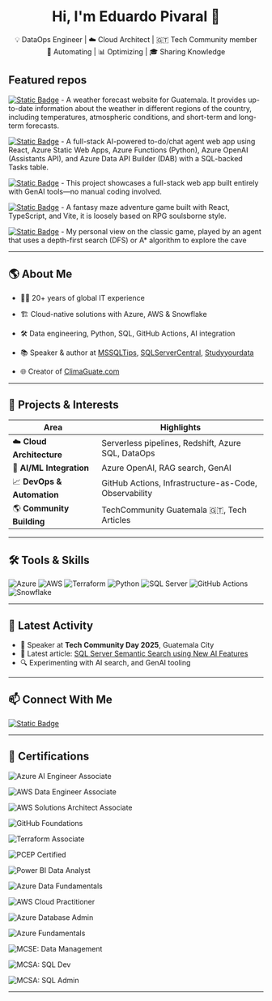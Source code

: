 
<h1 align="center">Hi, I'm Eduardo Pivaral 👋</h1>

<p align="center">
  💡 DataOps Engineer | ☁️ Cloud Architect | 🇬🇹 Tech Community member <br/>
  🔧 Automating | 📊 Optimizing | 🎓 Sharing Knowledge
</p>




## Featured repos
[![Static Badge](https://img.shields.io/badge/climaguate-.com-orange?style=plastic&color=orange&logo=blazor)](https://github.com/Epivaral/climaguate) - A weather forecast website for Guatemala. It provides up-to-date information about the weather in different regions of the country, including temperatures, atmospheric conditions, and short-term and long-term forecasts.

[![Static Badge](https://img.shields.io/badge/Task-Agent_Chatbox-Blue?style=plastic&logo=react)](https://github.com/Epivaral/AI-AgentDemo) - A full-stack AI-powered to-do/chat agent web app using React, Azure Static Web Apps, Azure Functions (Python), Azure OpenAI (Assistants API), and Azure Data API Builder (DAB) with a SQL-backed Tasks table.

[![Static Badge](https://img.shields.io/badge/Built%20100%25%20with%20GenAI%3A-No%20Code%20Full%20Stack%20App-blue?style=plastic&color=blue&logo=blazor)](https://github.com/Epivaral/DemoAppGenAI) - This project showcases a full-stack web app built entirely with GenAI tools—no manual coding involved.

[![Static Badge](https://img.shields.io/badge/What%20Remains-in%20Shadow-orange?style=plastic&color=yellow&logo=react)](https://github.com/Epivaral/FantasyMaze) - A fantasy maze adventure game built with React, TypeScript, and Vite, it is loosely based on RPG soulsborne style.

[![Static Badge](https://img.shields.io/badge/Hunt-The%20Wumpus-orange?style=plastic&labelColor=purple&color=red&logo=react)](https://github.com/Epivaral/HuntTheWumpus) - My personal view on the classic game, played by an agent that uses a depth-first search (DFS) or A* algorithm to explore the cave


---


## 🌎 About Me

- 👨‍💻 20+ years of global IT experience
- 🏗️ Cloud-native solutions with Azure, AWS & Snowflake
- 🛠️ Data engineering, Python, SQL, GitHub Actions, AI integration
- 📚 Speaker & author at [MSSQLTips](https://www.mssqltips.com/sqlserverauthor/233/eduardo-pivaral/), [SQLServerCentral](https://www.sqlservercentral.com/), [Studyyourdata](https://www.studyyourdata.com/)

- 🌐 Creator of [ClimaGuate.com](https://www.climaguate.com)

---

## 🚀 Projects & Interests

| Area | Highlights |
|------|------------|
| ☁️ **Cloud Architecture** | Serverless pipelines, Redshift, Azure SQL, DataOps |
| 🧠 **AI/ML Integration** | Azure OpenAI, RAG search, GenAI |
| 📈 **DevOps & Automation** | GitHub Actions, Infrastructure-as-Code, Observability |
| 🌎 **Community Building** | TechCommunity Guatemala 🇬🇹, Tech Articles |

---

## 🛠 Tools & Skills

![Azure](https://img.shields.io/badge/Azure-0078D4?style=flat&logo=azure-devops&logoColor=white)
![AWS](https://img.shields.io/badge/AWS-232F3E?style=flat&logo=amazon-aws)
![Terraform](https://img.shields.io/badge/Terraform-623CE4?style=flat&logo=terraform)
![Python](https://img.shields.io/badge/Python-3776AB?style=flat&logo=python)
![SQL Server](https://img.shields.io/badge/SQL--Server-CC2927?style=flat&logo=microsoft-sql-server)
![GitHub Actions](https://img.shields.io/badge/GitHub%20Actions-2088FF?style=flat&logo=github-actions)
![Snowflake](https://img.shields.io/badge/Snowflake-56B9EB?style=flat&logo=snowflake)

---

## 📢 Latest Activity

- 🎤 Speaker at **Tech Community Day 2025**, Guatemala City
- 📝 Latest article: [SQL Server Semantic Search using New AI Features](https://www.mssqltips.com/sqlservertip/8285/sql-server-semantic-search-using-ai-features/)
- 🔍 Experimenting with AI search, and GenAI tooling

---

## 📫 Connect With Me

[![Static Badge](https://img.shields.io/badge/LinkedIn-Eduardo_Pivaral-blue?style=social&labelColor=blue&color=blue)](https://www.linkedin.com/in/eduardo-pivaral)


---


## 📝 Certifications

![Azure AI Engineer Associate](https://img.shields.io/badge/Microsoft%20Certified-Azure%20AI%20Engineer%20Associate-0078D4?logo=microsoft&logoColor=white)

![AWS Data Engineer Associate](https://img.shields.io/badge/AWS%20Certified-Data%20Engineer%20Associate-232F3E?logo=amazonaws&logoColor=white)

![AWS Solutions Architect Associate](https://img.shields.io/badge/AWS%20Certified-Solutions%20Architect%20Associate-232F3E?logo=amazonaws&logoColor=white)

![GitHub Foundations](https://img.shields.io/badge/GitHub-Foundations-181717?logo=github&logoColor=white)

![Terraform Associate](https://img.shields.io/badge/HashiCorp%20Certified-Terraform%20Associate-623CE4?logo=terraform&logoColor=white)

![PCEP Certified](https://img.shields.io/badge/Python%20Institute-PCEP%20Certified-3776AB?logo=python&logoColor=white)

![Power BI Data Analyst](https://img.shields.io/badge/Microsoft%20Certified-Power%20BI%20Data%20Analyst%20Associate-F2C811?logo=powerbi&logoColor=black)

![Azure Data Fundamentals](https://img.shields.io/badge/Microsoft%20Certified-Azure%20Data%20Fundamentals-0078D4?logo=microsoftazure&logoColor=white)

![AWS Cloud Practitioner](https://img.shields.io/badge/AWS%20Certified-Cloud%20Practitioner-FF9900?logo=amazonaws&logoColor=white)

![Azure Database Admin](https://img.shields.io/badge/Microsoft%20Certified-Azure%20Database%20Administrator%20Associate-0078D4?logo=microsoftazure&logoColor=white)

![Azure Fundamentals](https://img.shields.io/badge/Microsoft%20Certified-Azure%20Fundamentals-0078D4?logo=microsoftazure&logoColor=white)

![MCSE: Data Management](https://img.shields.io/badge/MCSE-Data%20Management%20and%20Analytics-0078D4?logo=microsoft&logoColor=white)

![MCSA: SQL Dev](https://img.shields.io/badge/MCSA-SQL%202016%20Database%20Development-0078D4?logo=microsoftsqlserver&logoColor=white)

![MCSA: SQL Admin](https://img.shields.io/badge/MCSA-SQL%202016%20Database%20Administration-0078D4?logo=microsoftsqlserver&logoColor=white)


---
